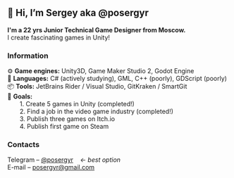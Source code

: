 ## 👋 Hi, I’m Sergey aka @posergyr
**I'm a 22 yrs Junior Technical Game Designer from Moscow.**  
I create fascinating games in Unity!

### Information

⚙️ **Game engines:** Unity3D, Game Maker Studio 2, Godot Engine  
📃 **Languages:** C# (actively studying), GML, C++ (poorly), GDScript (poorly)  
📦 **Tools:** JetBrains Rider / Visual Studio, GitKraken / SmartGit  
🗻 **Goals:**  
&emsp;&emsp;1. Create 5 games in Unity (completed!)  
&emsp;&emsp;2. Find a job in the video game industry (completed!)  
&emsp;&emsp;3. Publish three games on Itch.io  
&emsp;&emsp;4. Publish first game on Steam

### Contacts
Telegram – [@posergyr](https://t.me/posergyr) &nbsp;&nbsp; *← best option*  
E-mail – posergyr@gmail.com

<!---
posergyr/posergyr is a ✨ special ✨ repository because its `README.md` (this file) appears on your GitHub profile.
You can click the Preview link to take a look at your changes. рр
--->

